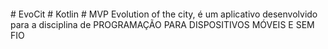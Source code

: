 <p align="center"><img src"https://upload.wikimedia.org/wikipedia/commons/b/b5/Kotlin-logo.png"/></p>
# EvoCit
# Kotlin
# MVP
Evolution of the city, é um aplicativo desenvolvido para a disciplina de PROGRAMAÇÃO PARA DISPOSITIVOS MÓVEIS E SEM FIO
